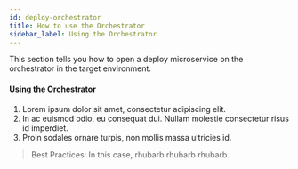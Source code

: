 ```yaml
---
id: deploy-orchestrator
title: How to use the Orchestrator
sidebar_label: Using the Orchestrator
---
```

This section tells you how to open a deploy microservice on the orchestrator in the target environment.

#### Using the Orchestrator   
1. Lorem ipsum dolor sit amet, consectetur adipiscing elit.
2. In ac euismod odio, eu consequat dui. Nullam molestie consectetur risus id imperdiet.
3. Proin sodales ornare turpis, non mollis massa ultricies id.

>Best Practices: In this case, rhubarb rhubarb rhubarb.
